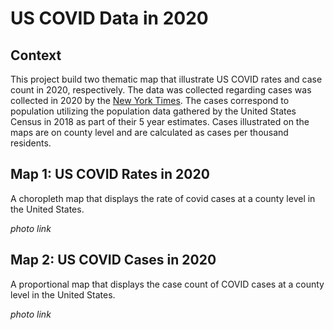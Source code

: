 # US COVID Data in 2020

## Context

This project build two thematic map that illustrate US COVID rates and case count in 2020, respectively. The data was collected regarding cases was collected in 2020 by the [New York Times](https://github.com/nytimes/covid-19-data/blob/43d32dde2f87bd4dafbb7d23f5d9e878124018b8/live/us-counties.csv). The cases correspond to population utilizing the population data gathered by the United States Census in 2018 as part of their 5 year estimates. Cases illustrated on the maps are on county level and are calculated as cases per thousand residents.


## Map 1: US COVID Rates in 2020

A choropleth map that displays the rate of covid cases at a county level in the United States.

*photo*
*link*

## Map 2: US COVID Cases in 2020

A proportional map that displays the case count of COVID cases at a county level in the United States.

*photo*
*link*